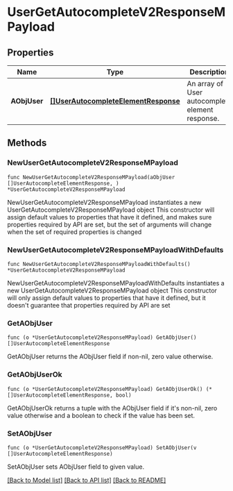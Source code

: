 # UserGetAutocompleteV2ResponseMPayload

## Properties

Name | Type | Description | Notes
------------ | ------------- | ------------- | -------------
**AObjUser** | [**[]UserAutocompleteElementResponse**](UserAutocompleteElementResponse.md) | An array of User autocomplete element response. | 

## Methods

### NewUserGetAutocompleteV2ResponseMPayload

`func NewUserGetAutocompleteV2ResponseMPayload(aObjUser []UserAutocompleteElementResponse, ) *UserGetAutocompleteV2ResponseMPayload`

NewUserGetAutocompleteV2ResponseMPayload instantiates a new UserGetAutocompleteV2ResponseMPayload object
This constructor will assign default values to properties that have it defined,
and makes sure properties required by API are set, but the set of arguments
will change when the set of required properties is changed

### NewUserGetAutocompleteV2ResponseMPayloadWithDefaults

`func NewUserGetAutocompleteV2ResponseMPayloadWithDefaults() *UserGetAutocompleteV2ResponseMPayload`

NewUserGetAutocompleteV2ResponseMPayloadWithDefaults instantiates a new UserGetAutocompleteV2ResponseMPayload object
This constructor will only assign default values to properties that have it defined,
but it doesn't guarantee that properties required by API are set

### GetAObjUser

`func (o *UserGetAutocompleteV2ResponseMPayload) GetAObjUser() []UserAutocompleteElementResponse`

GetAObjUser returns the AObjUser field if non-nil, zero value otherwise.

### GetAObjUserOk

`func (o *UserGetAutocompleteV2ResponseMPayload) GetAObjUserOk() (*[]UserAutocompleteElementResponse, bool)`

GetAObjUserOk returns a tuple with the AObjUser field if it's non-nil, zero value otherwise
and a boolean to check if the value has been set.

### SetAObjUser

`func (o *UserGetAutocompleteV2ResponseMPayload) SetAObjUser(v []UserAutocompleteElementResponse)`

SetAObjUser sets AObjUser field to given value.



[[Back to Model list]](../README.md#documentation-for-models) [[Back to API list]](../README.md#documentation-for-api-endpoints) [[Back to README]](../README.md)



